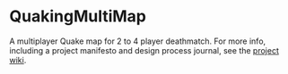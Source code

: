 # QuakingMultiMap

A multiplayer Quake map for 2 to 4 player deathmatch.
For more info, including a project manifesto and design process journal, see the [project wiki](https://github.com/TheConcu/QuakingMultiMap/wiki).
